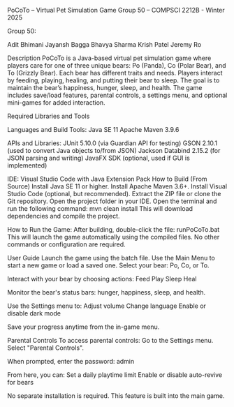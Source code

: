 PoCoTo – Virtual Pet Simulation Game
Group 50 – COMPSCI 2212B - Winter 2025

Group 50:

Adit Bhimani
Jayansh Bagga
Bhavya Sharma
Krish Patel
Jeremy Ro

Description
PoCoTo is a Java-based virtual pet simulation game where players care for one of three unique bears: Po (Panda), Co (Polar Bear), and To (Grizzly Bear). Each bear has different traits and needs. Players interact by feeding, playing, healing, and putting their bear to sleep. The goal is to maintain the bear’s happiness, hunger, sleep, and health.
The game includes save/load features, parental controls, a settings menu, and optional mini-games for added interaction.


Required Libraries and Tools

Languages and Build Tools:
Java SE 11
Apache Maven 3.9.6

APIs and Libraries:
JUnit 5.10.0 (via Guardian API for testing)
GSON 2.10.1 (used to convert Java objects to/from JSON)
Jackson Databind 2.15.2 (for JSON parsing and writing)
JavaFX SDK (optional, used if GUI is implemented)

IDE:
Visual Studio Code with Java Extension Pack
How to Build (From Source)
Install Java SE 11 or higher.
Install Apache Maven 3.6+.
Install Visual Studio Code (optional, but recommended).
Extract the ZIP file or clone the Git repository.
Open the project folder in your IDE.
Open the terminal and run the following command:
mvn clean install
This will download dependencies and compile the project.


How to Run the Game:
After building, double-click the file:
runPoCoTo.bat
This will launch the game automatically using the compiled files.
No other commands or configuration are required.


User Guide
Launch the game using the batch file.
Use the Main Menu to start a new game or load a saved one.
Select your bear: Po, Co, or To.

Interact with your bear by choosing actions:
Feed
Play
Sleep
Heal

Monitor the bear's status bars: hunger, happiness, sleep, and health.

Use the Settings menu to:
Adjust volume
Change language
Enable or disable dark mode

Save your progress anytime from the in-game menu.


Parental Controls
To access parental controls:
Go to the Settings menu.
Select "Parental Controls".

When prompted, enter the password:
admin

From here, you can:
Set a daily playtime limit
Enable or disable auto-revive for bears

No separate installation is required. This feature is built into the main game.